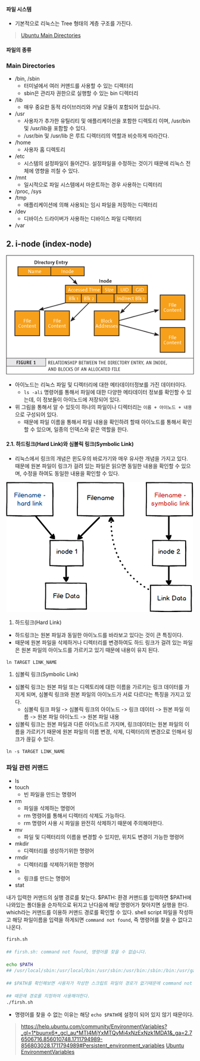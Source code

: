 #### 파일 시스템
- 기본적으로 리눅스는 Tree 형태의 계층 구조를 가진다.

> [Ubuntu Main Directories](https://help.ubuntu.com/community/LinuxFilesystemTreeOverview#Main_directories)

#### 파일의 종류


### Main Directories

- /bin, /sbin
  - 터미널에서 여러 커맨드를 사용할 수 있는 디렉터리
  - sbin은 관리자 권한으로 실행할 수 있는 bin 디렉터리
- /lib
  - 매우 중요한 동적 라이브러리와 커널 모듈이 포함되어 있습니다.
- /usr
  - 사용자가 추가한 유틸리티 및 애플리케이션을 포함한 디렉토리 이며, /usr/bin 및 /usr/lib을 포함할 수 있다.
  - /usr/bin 및 /usr/lib 은 루트 디렉터리의 역할과 비슷하게 따라간다.
- /home
  - 사용자 홈 디렉토리
- /etc
  - 시스템의 설정파일이 들어간다. 설정파일을 수정하는 것이기 때문에 리눅스 전체에 영향을 끼칠 수 있다.
- /mnt
  - 일시적으로 파일 시스템에서 마운트하는 경우 사용하는 디렉터리
- /proc, /sys
- /tmp
  - 애플리케이션에 의해 사용되는 임시 파일을 저장하는 디렉터리
- /dev
  - 디바이스 드라이버가 사용하는 디바이스 파일 디렉터리
- /var

## 2. i-node (index-node)
 
![](./img/inode.png)

- 아이노드는 리눅스 파일 및 디렉터리에 대한 메타데이터정보를 가진 데이터이다.
  - `ls -ali` 명령어를 통해서 파일에 대한 다양한 메타데이터 정보를 확인할 수 있는데, 이 정보들이 아이노드에 저장되어 있다.
- 위 그림을 통해서 알 수 있듯이 하나의 파일이나 디렉터리는 `이름 + 아이노드 + 내용`으로 구성되어 있다.
  - 때문에 파일 이름을 통해서 파일 내용을 확인하려 할때 아이노드를 통해서 확인할 수 있으며, 일종의 인덱스와 같은 역할을 한다.

#### 2.1. 하드링크(Hard Link)와 심볼릭 링크(Symbolic Link)

- 리눅스에서 링크의 개념은 윈도우의 바로가기와 매우 유사한 개념을 가지고 있다. 때문에 원본 파일이 링크가 걸려 있는 파일은 읽으면 동일한 내용을 확인할 수 있으며, 수정을 하여도 동일한 내용을 확인할 수 있다.

![](./img/hard-soft-link.png) 

1. 하드링크(Hard Link)
- 하드링크는 원본 파일과 동일한 아이노드를 바라보고 있다는 것이 큰 특징이다.
- 때문에 원본 파일을 삭제하거나 디렉터리를 변경하여도 하드 링크가 걸려 있는 파일은 원본 파일의 아이노드를 가르키고 있기 때문에 내용이 유지 된다.

`ln TARGET LINK_NAME`

1. 심볼릭 링크(Symbolic Link)
- 심볼릭 링크는 원본 파일 또는 디렉토리에 대한 이름을 가르키는 링크 데이터를 가지게 되며, 심볼릭 링크와 원본 파일의 아이노드가 서로 다르다는 특징을 가지고 있다.
  - 심볼릭 링크 파일 -> 심볼릭 링크의 아이노드 -> 링크 데이터 -> 원본 파일 이름 -> 원본 파일 아이노드 -> 원본 파일 내용
- 심볼릭 링크는 원본 파일과 다른 아이노드르 가지며, 링크데이터는 원본 파일의 이름을 가르키기 때문에 원본 파일의 이름 변경, 삭제, 디렉터리의 변경으로 인해서 링크가 끊길 수 있다.

`ln -s TARGET LINK_NAME`




### 파일 관련 커맨드
- ls
- touch
  - 빈 파일을 만드는 명령어
- rm
  - 파일을 삭제하는 명령어
  - rm 명령어를 통해서 디렉터리 삭제도 가능하다.
  - rm 명령어 사용 시 파일을 완전히 삭제하기 때문에 주의해야한다.
- mv
  - 파일 및 디렉터리의 이름을 변경할 수 있지만, 위치도 변경이 가능한 명령어
- mkdir
  - 디렉터리를 생성하기위한 명령어
- rmdir
  - 디렉터리를 삭제하기위한 명령어
- ln
  - 링크를 만드는 명령어
- stat

내가 입력한 커맨드의 실행 경로를 찾는다.
$PATH: 환경 
커맨드를 입력하면 $PATH에 나와있는 폴더들을 순차적으로 뒤지고 난다음에 해당 명령어가 찾아지면 실행을 한다.
which라는 커맨드를 이용하 커맨드 경로를 확인할 수 있다.
shell script 파일을 작성하고 해당 파일이름을 입력을 하게되면 `command not found`, 즉 명령어를 찾을 수 없다고 나온다.

```sh
firsh.sh

## firsh.sh: command not found, 명령어를 찾을 수 없습니다.

echo $PATH
## /usr/local/sbin:/usr/local/bin:/usr/sbin:/usr/bin:/sbin:/bin:/usr/games:/usr/local/games:/snap/bin

## $PATH를 확인해보면 사용자가 작성한 스크립트 파일의 경로가 없기때문에 command not found가 나온다.

## 때문에 경로를 지정하여 사용해야한다.
./firsh.sh
```
- 명령어를 찾을 수 없는 이유는 해당 `echo $PATH`에 설정이 되어 있지 않기 때문이다.


> https://help.ubuntu.com/community/EnvironmentVariables?_gl=1*buunx6*_gcl_au*MTI4MjYxMTQyMi4xNzExNzk1MDA1&_ga=2.76506716.856010748.1711794989-856803028.1711794989#Persistent_environment_variables
> [Ubuntu EnvironmentVariables](https://help.ubuntu.com/community/EnvironmentVariables?_gl=1*buunx6*_gcl_au*MTI4MjYxMTQyMi4xNzExNzk1MDA1&_ga=2.76506716.856010748.1711794989-856803028.1711794989)